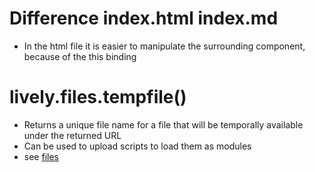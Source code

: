 <script>
import { openBrowser, openComponent } from "doc/PX2018/project_2/utils.js"
</script>
<link rel="stylesheet" type="text/css" href="doc/PX2018/project_2/utils.css">

# Difference index.html index.md
- In the html file it is easier to manipulate the surrounding component, because of the this binding

# lively.files.tempfile()
- Returns a unique file name for a file that will be temporally available under the returned URL
- Can be used to upload scripts to load them as modules
- see [files](browse://src/client/files.js)




